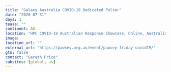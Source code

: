 ```yaml
---
title: "Galaxy Australia COVID-19 Dedicated Pulsar"
date: "2020-07-31"
days: 1
tease: ""
continent: AU
location: "HPC COVID-19 Australian Response Showcase, Online, Australia"
image: 
location_url: ""
external_url: "https://pawsey.org.au/event/pawsey-friday-covid19/"
gtn: false
contact: "Gareth Price"
subsites: [global, us]
---
```

